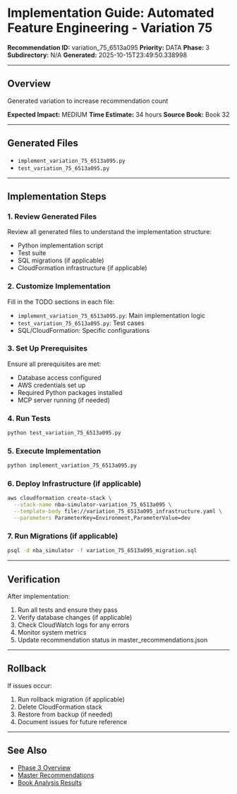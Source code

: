 # Implementation Guide: Automated Feature Engineering - Variation 75

**Recommendation ID:** variation_75_6513a095
**Priority:** DATA
**Phase:** 3
**Subdirectory:** N/A
**Generated:** 2025-10-15T23:49:50.338998

---

## Overview

Generated variation to increase recommendation count

**Expected Impact:** MEDIUM
**Time Estimate:** 34 hours
**Source Book:** Book 32

---

## Generated Files

- `implement_variation_75_6513a095.py`
- `test_variation_75_6513a095.py`

---

## Implementation Steps

### 1. Review Generated Files

Review all generated files to understand the implementation structure:
- Python implementation script
- Test suite
- SQL migrations (if applicable)
- CloudFormation infrastructure (if applicable)

### 2. Customize Implementation

Fill in the TODO sections in each file:
- `implement_variation_75_6513a095.py`: Main implementation logic
- `test_variation_75_6513a095.py`: Test cases
- SQL/CloudFormation: Specific configurations

### 3. Set Up Prerequisites

Ensure all prerequisites are met:
- Database access configured
- AWS credentials set up
- Required Python packages installed
- MCP server running (if needed)

### 4. Run Tests

```bash
python test_variation_75_6513a095.py
```

### 5. Execute Implementation

```bash
python implement_variation_75_6513a095.py
```

### 6. Deploy Infrastructure (if applicable)

```bash
aws cloudformation create-stack \
  --stack-name nba-simulator-variation_75_6513a095 \
  --template-body file://variation_75_6513a095_infrastructure.yaml \
  --parameters ParameterKey=Environment,ParameterValue=dev
```

### 7. Run Migrations (if applicable)

```bash
psql -d nba_simulator -f variation_75_6513a095_migration.sql
```

---

## Verification

After implementation:
1. Run all tests and ensure they pass
2. Verify database changes (if applicable)
3. Check CloudWatch logs for any errors
4. Monitor system metrics
5. Update recommendation status in master_recommendations.json

---

## Rollback

If issues occur:
1. Run rollback migration (if applicable)
2. Delete CloudFormation stack
3. Restore from backup (if needed)
4. Document issues for future reference

---

## See Also

- [Phase 3 Overview](/Users/ryanranft/nba-simulator-aws/docs/phases/phase_3/)
- [Master Recommendations](/Users/ryanranft/nba-mcp-synthesis/analysis_results/master_recommendations.json)
- [Book Analysis Results](/Users/ryanranft/nba-mcp-synthesis/analysis_results/)
